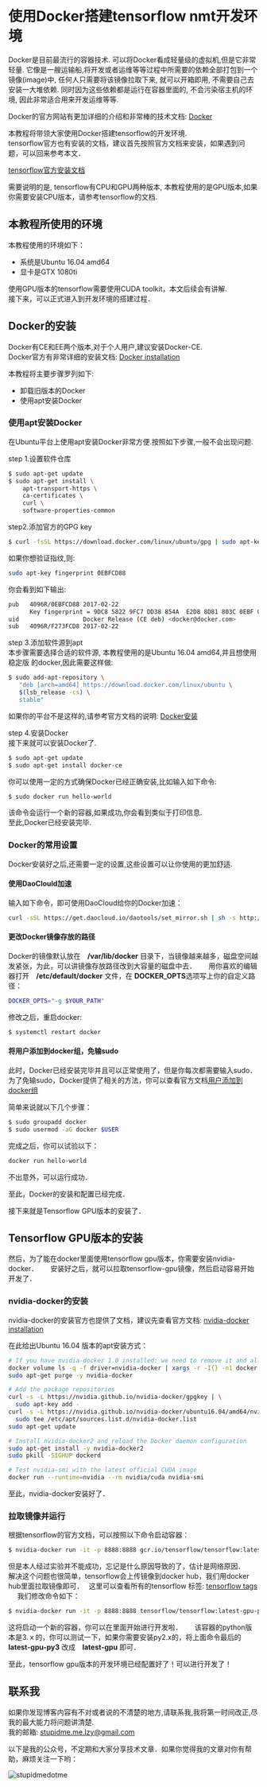 # 使用Docker搭建tensorflow nmt开发环境  
Docker是目前最流行的容器技术. 可以将Docker看成轻量级的虚拟机,但是它非常轻量. 它像是一艘运输船,将开发或者运维等等过程中所需要的依赖全部打包到一个镜像(image)中, 任何人只需要将该镜像拉取下来, 就可以开箱即用, 不需要自己去安装一大堆依赖. 同时因为这些依赖都是运行在容器里面的, 不会污染宿主机的环境, 因此非常适合用来开发运维等等.  

Docker的官方网站有更加详细的介绍和非常棒的技术文档: [Docker](http://www.docker.com)  

本教程将带领大家使用Docker搭建tensorflow的开发环境.  
tensorflow官方也有安装的文档，建议首先按照官方文档来安装，如果遇到问题，可以回来参考本文．　　

[tensorflow官方安装文档](https://www.tensorflow.org/install/)  

需要说明的是, tensorflow有CPU和GPU两种版本, 本教程使用的是GPU版本,如果你需要安装CPU版本，请参考tensorflow的文档.  

## 本教程所使用的环境　　
本教程使用的环境如下：　　
* 系统是Ubuntu 16.04 amd64  
* 显卡是GTX 1080ti　　

使用GPU版本的tensorflow需要使用CUDA toolkit，本文后续会有讲解.  
接下来，可以正式进入到开发环境的搭建过程．　　

## Docker的安装　　
Docker有CE和EE两个版本,对于个人用户,建议安装Docker-CE.  
Docker官方有非常详细的安装文档: [Docker installation](https://docs.docker.com/engine/installation/)  

本教程将主要步骤罗列如下:  
* 卸载旧版本的Docker  
* 使用apt安装Docker  

### 使用apt安装Docker  
在Ubuntu平台上使用apt安装Docker非常方便.按照如下步骤,一般不会出现问题.  

step 1.设置软件仓库  
```bash  
$ sudo apt-get update  
$ sudo apt-get install \
    apt-transport-https \
    ca-certificates \
    curl \
    software-properties-common  
```  

step2.添加官方的GPG key  
```bash  
$ curl -fsSL https://download.docker.com/linux/ubuntu/gpg | sudo apt-key add -  
```  
如果你想验证指纹,则:  
```bash  
sudo apt-key fingerprint 0EBFCD88
```  

你会看到如下输出:  
```bash  
pub   4096R/0EBFCD88 2017-02-22
      Key fingerprint = 9DC8 5822 9FC7 DD38 854A  E2D8 8D81 803C 0EBF CD88
uid                  Docker Release (CE deb) <docker@docker.com>
sub   4096R/F273FCD8 2017-02-22  
```  


step 3.添加软件源到apt  
本步骤需要选择合适的软件源, 本教程使用的是Ubuntu 16.04 amd64,并且想使用 稳定版 的docker,因此需要这样做:  
```bash  
$ sudo add-apt-repository \
   "deb [arch=amd64] https://download.docker.com/linux/ubuntu \
   $(lsb_release -cs) \
   stable"  
```  
如果你的平台不是这样的,请参考官方文档的说明:  [Docker安装](https://docs.docker.com/engine/installation/linux/docker-ce/ubuntu/#set-up-the-repository)  

step 4.安装Docker  
接下来就可以安装Docker了.  
```bash  
$ sudo apt-get update  
$ sudo apt-get install docker-ce  
```  
你可以使用一定的方式确保Docker已经正确安装,比如输入如下命令:  
```bash  
$ sudo docker run hello-world  
```  
该命令会运行一个新的容器,如果成功,你会看到类似于打印信息.  
至此,Docker已经安装完毕.  

### Docker的常用设置  
Docker安装好之后,还需要一定的设置,这些设置可以让你使用的更加舒适.   

#### 使用DaoClould加速  
输入如下命令，即可使用DaoCloud给你的Docker加速：　　
```bash  
curl -sSL https://get.daocloud.io/daotools/set_mirror.sh | sh -s http://85f32c34.m.daocloud.io  
```  

#### 更改Docker镜像存放的路径  
Docker的镜像默认放在　**/var/lib/docker** 目录下，当镜像越来越多，磁盘空间越发紧张，为此，可以讲镜像存放路径改到大容量的磁盘中去．　　
用你喜欢的编辑器打开　**/etc/default/docker** 文件，在 **DOCKER_OPTS**选项写上你的自定义路径：　　
```bash  
DOCKER_OPTS="-g $YOUR_PATH"
```  
修改之后，重启docker:  
```bash  
$ systemctl restart docker  
```  

#### 将用户添加到docker组，免输sudo　　
此时，Docker已经安装完毕并且可以正常使用了，但是你每次都需要输入sudo．　　
为了免输sudo，Docker提供了相关的方法，你可以查看官方文档[用户添加到docker组](https://docs.docker.com/engine/installation/linux/linux-postinstall/#manage-docker-as-a-non-root-user)  

简单来说就以下几个步骤：　　
```bash  
$ sudo groupadd docker  
$ sudo usermod -aG docker $USER  
```  

完成之后，你可以试验以下：　　

```bash  
docker run hello-world  
```  
不出意外，可以运行成功．　　

至此，Docker的安装和配置已经完成．　　

接下来就是Tensorflow GPU版本的安装了．　　


## Tensorflow GPU版本的安装　　　　
然后，为了能在docker里面使用tensorflow gpu版本，你需要安装nvidia-docker．　　
安装好之后，就可以拉取tensorflow-gpu镜像，然后启动容易开始开发了．　　

### nvidia-docker的安装　　
nvidia-docker的安装官方也提供了文档，建议先查看官方文档: [nvidia-docker installation](https://github.com/NVIDIA/nvidia-docker)  

在此给出Ubuntu 16.04 版本的apt安装方式：　　
```bash
# If you have nvidia-docker 1.0 installed: we need to remove it and all existing GPU containers
docker volume ls -q -f driver=nvidia-docker | xargs -r -I{} -n1 docker ps -q -a -f volume={} | xargs -r docker rm -f
sudo apt-get purge -y nvidia-docker

# Add the package repositories
curl -s -L https://nvidia.github.io/nvidia-docker/gpgkey | \
  sudo apt-key add -
curl -s -L https://nvidia.github.io/nvidia-docker/ubuntu16.04/amd64/nvidia-docker.list | \
  sudo tee /etc/apt/sources.list.d/nvidia-docker.list
sudo apt-get update

# Install nvidia-docker2 and reload the Docker daemon configuration
sudo apt-get install -y nvidia-docker2
sudo pkill -SIGHUP dockerd

# Test nvidia-smi with the latest official CUDA image
docker run --runtime=nvidia --rm nvidia/cuda nvidia-smi
```  
至此，nvidia-docker安装好了．　　

### 拉取镜像并运行　　
根据tensorflow的官方文档，可以按照以下命令启动容器：　

```bash  
$ nvidia-docker run -it -p 8888:8888 gcr.io/tensorflow/tensorflow:latest-gpu bash
```  

但是本人经过实验并不能成功，忘记是什么原因导致的了，估计是网络原因．　　
解决这个问题也很简单，tensorflow会上传镜像到docker hub，我们用docker hub里面拉取镜像即可．　
这里可以查看所有的tensorflow 标签: [tensorflow tags](https://hub.docker.com/r/tensorflow/tensorflow/tags/)  
　
我们修改命令如下：　　

```bash  
$ nvidia-docker run -it -p 8888:8888 tensorflow/tensorflow:latest-gpu-py3 bash
```  
这将启动一个新的容器，你可以在里面开始进行开发啦．　　
该容器的python版本是3.ｘ的，你可以测试一下，如果你需要安装py2.x的，将上面命令最后的 **latest-gpu-py3** 改成　**latest-gpu** 即可．　　

至此，tensorflow gpu版本的开发环境已经配置好了！可以进行开发了！

## 联系我  
如果你发现博客内容有不对或者说的不清楚的地方,请联系我,我将第一时间改正,尽我的最大能力将问题讲清楚.  
我的邮箱: [stupidme.me.lzy@gmail.com](mailto:stupidme.me.lzy@gmail.com)  

以下是我的公众号，不定期和大家分享技术文章．如果你觉得我的文章对你有帮助，麻烦关注一下哟：

![stupidmedotme](wechat_gzh_code_8.jpg)  

